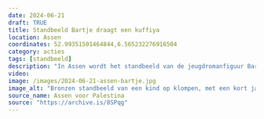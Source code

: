 ```yaml
---
date: 2024-06-21
draft: TRUE
title: Standbeeld Bartje draagt een kuffiya
location: Assen
coordinates: 52.99351501464844,6.565232276916504
category: acties
tags: [standbeeld]
description: "In Assen wordt het standbeeld van de jeugdromanfiguur Bartje met een kuffiya uitgedost, uit solidariteit met leeftijdsgenoten in Palestina."
video: 
image: /images/2024-06-21-assen-bartje.jpg
image_alt: "Bronzen standbeeld van een kind op klompen, met een kort jasje aan en de handen in de zakken. De figuur heeft kort haar en kijkt recht vooruit. Over diens mond, neus en nek draagt het kind een wit-zwarte, stoffen kuffiya. Het beeld staat op een kleine verhoging in een plantsoen met voornamelijk aarde en enkele groen planten. Het beeld staat vlak voor een gebouw met rode bakstenen, en ramen met witte houten kozijnen en donkere luifels."
source_name: Assen voor Palestina
source: "https://archive.is/8SPqg"
---
```

